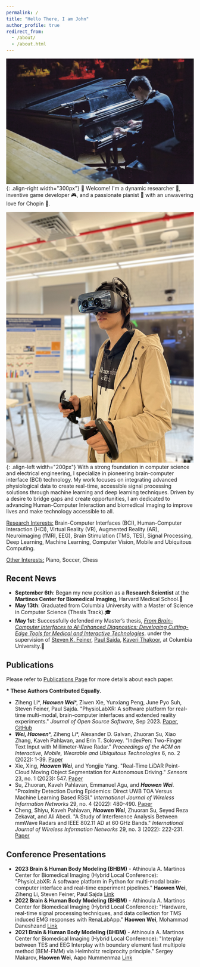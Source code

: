 ```yaml
---
permalink: /
title: "Hello There, I am John"
author_profile: true
redirect_from: 
  - /about/
  - /about.html
---
```



![performance](../images/performance.png){: .align-right width="300px"}
👋 Welcome! I'm a dynamic researcher 🧠, 
inventive game developer 🎮, 
and a passionate pianist 🎹 with an unwavering love for Chopin 🎼. 

![in-vr](../images/in-vr.png){: .align-left width="200px"}
With a strong foundation in computer science and electrical engineering, 
I specialize in pioneering brain-computer interface (BCI) technology. 
My work focuses on integrating advanced physiological data to create real-time, 
accessible signal processing solutions through machine learning and deep learning techniques. 
Driven by a desire to bridge gaps and create opportunities, I am dedicated to advancing Human-Computer Interaction and biomedical imaging to improve lives and make technology accessible to all.


<u>Research Interests:</u> 
Brain-Computer Interfaces (BCI),
Human-Computer Interaction (HCI),
Virtual Reality (VR),
Augmented Reality (AR),
Neuroimaging (fMRI, EEG),
Brain Stimulation (TMS, TES),
Signal Processing,
Deep Learning, Machine Learning,
Computer Vision,
Mobile and Ubiquitous Computing.

<u>Other Interests:</u> Piano, Soccer, Chess

[//]: # (## Education)

[//]: # ()
[//]: # (**Columbia University**  )

[//]: # (*Sep 2022 - May 2024*)

[//]: # (- Master of Computer Science &#40;Thesis Track&#41;)

[//]: # (- Thesis Topic: From Brain–Computer Interfaces to AI-Enhanced Diagnostics: Developing Cutting-Edge Tools for Medical and Interactive Technologies)

[//]: # (- Research in Brain-Computer Interfaces and Neuroimaging)

[//]: # (- GPA: 3.81)

[//]: # ()
[//]: # (**Worcester Polytechnic Institute**  )

[//]: # (*Aug 2018 - May 2022*)

[//]: # (- Bachelor Of Computer Science & Electrical and Computer Engineering &#40;Double Major&#41;)

[//]: # (- Mechanical Engineering &#40;Minor&#41;)

[//]: # (- Human-Computer Interaction)

[//]: # (- GPA: 3.91)


## Recent News

- **September 6th**: Began my new position as a **Research Scientist** at the **Martinos Center for Biomedical Imaging**, Harvard Medical School.🏢
- **May 13th**: Graduated from Columbia University with a Master of Science in Computer Science (Thesis Track).🎓
- **May 1st**: Successfully defended my Master’s thesis,
[*From Brain-Computer Interfaces to AI-Enhanced Diagnostics: Developing Cutting-Edge Tools for Medical and Interactive Technologies*](https://mice.cs.columbia.edu/getTechreport.php?techreportID=1673&format=pdf&).
under the supervision of 
[Steven K. Feiner](https://www.cs.columbia.edu/~feiner/),
[Paul Sajda](https://www.bme.columbia.edu/faculty/paul-sajda),
[Kaveri Thakoor](https://www.vagelos.columbia.edu/profile/kaveri-thakoor-phd), at Columbia University.🥳








## Publications

Please refer to [Publications Page](https://haowenweijohn.github.io/publications/)
for more details about each paper.

**\* These Authors Contributed Equally.**

- Ziheng Li\*, **_Haowen Wei_**\*, Ziwen Xie, Yunxiang Peng, June Pyo Suh, Steven Feiner, Paul Sajda. "PhysioLabXR: A software platform for real-time multi-modal, brain-computer interfaces and extended reality experiments." *Journal of Open Source Software*, Sep 2023. [Paper](https://joss.theoj.org/papers/10.21105/joss.05854), [GitHub](https://github.com/PhysioLabXR/PhysioLabXR)
- **_Wei, Haowen_**\*, Ziheng Li\*, Alexander D. Galvan, Zhuoran Su, Xiao Zhang, Kaveh Pahlavan, and Erin T. Solovey. "IndexPen: Two-Finger Text Input with Millimeter-Wave Radar." *Proceedings of the ACM on Interactive, Mobile, Wearable and Ubiquitous Technologies* 6, no. 2 (2022): 1-39. [Paper](https://dl.acm.org/doi/10.1145/3534601)
- Xie, Xing, **_Haowen Wei_**, and Yongjie Yang. "Real-Time LiDAR Point-Cloud Moving Object Segmentation for Autonomous Driving." *Sensors* 23, no. 1 (2023): 547. [Paper](https://www.mdpi.com/1424-8220/23/1/547)
- Su, Zhuoran, Kaveh Pahlavan, Emmanuel Agu, and **_Haowen Wei_**. "Proximity Detection During Epidemics: Direct UWB TOA Versus Machine Learning Based RSSI." *International Journal of Wireless Information Networks* 29, no. 4 (2022): 480-490. [Paper](https://link.springer.com/article/10.1007/s10776-022-00577-4)
- Cheng, Shiyu, Kaveh Pahlavan, **_Haowen Wei_**, Zhuoran Su, Seyed Reza Zekavat, and Ali Abedi. "A Study of Interference Analysis Between mmWave Radars and IEEE 802.11 AD at 60 GHz Bands." *International Journal of Wireless Information Networks* 29, no. 3 (2022): 222-231. [Paper](https://link.springer.com/article/10.1007/s10776-022-00564-9)


## Conference Presentations

- **2023 Brain & Human Body Modeling (BHBM)** - Athinoula A. Martinos Center for Biomedical Imaging (Hybrid Local Conference): "PhysioLabXR: A software platform in Python for multi-modal brain-computer interface and real-time experiment pipelines." **Haowen Wei**, Ziheng Li, Steven Feiner, Paul Sajda [Link](https://tmslab.martinos.org/conferences/brain-and-human-body-modeling-conference-2023-online-format-with-limited-in-person-participation/)
- **2022 Brain & Human Body Modeling (BHBM)** - Athinoula A. Martinos Center for Biomedical Imaging (Hybrid Local Conference): "Hardware, real-time signal processing techniques, and data collection for TMS induced EMG responses with RenaLabApp." **Haowen Wei**, Mohammad Daneshzand [Link](https://tmslab.martinos.org/conferences/brain-and-human-body-modeling-conference-2022/)
- **2021 Brain & Human Body Modeling (BHBM)** - Athinoula A. Martinos Center for Biomedical Imaging (Hybrid Local Conference): "Interplay between TES and EEG Interplay with boundary element fast multipole method (BEM-FMM) via Helmholtz reciprocity principle." Sergey Makarov, **Haowen Wei**, Aapo Nummenmaa [Link](https://tmslab.martinos.org/conference/)



